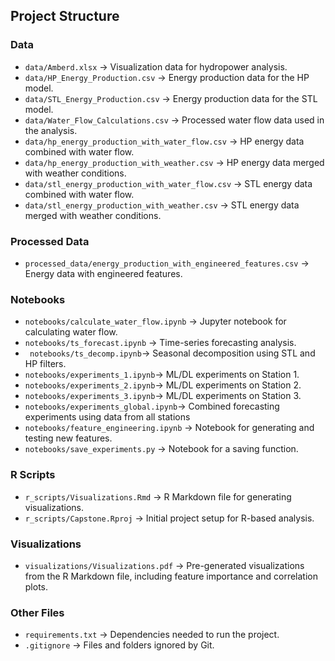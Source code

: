 ##  Project Structure
### **Data**
- `data/Amberd.xlsx` → Visualization data for hydropower analysis.
- `data/HP_Energy_Production.csv` → Energy production data for the HP model.
- `data/STL_Energy_Production.csv` → Energy production data for the STL model.
- `data/Water_Flow_Calculations.csv` → Processed water flow data used in the analysis.
- `data/hp_energy_production_with_water_flow.csv` → HP energy data combined with water flow.
- `data/hp_energy_production_with_weather.csv` → HP energy data merged with weather conditions.
- `data/stl_energy_production_with_water_flow.csv` → STL energy data combined with water flow.
- `data/stl_energy_production_with_weather.csv` → STL energy data merged with weather conditions.

### **Processed Data**

- `processed_data/energy_production_with_engineered_features.csv` → Energy data with engineered features.

### **Notebooks**
- `notebooks/calculate_water_flow.ipynb` → Jupyter notebook for calculating water flow.
- `notebooks/ts_forecast.ipynb` → Time-series forecasting analysis.
- ` notebooks/ts_decomp.ipynb`→ Seasonal decomposition using STL and HP filters.
- `notebooks/experiments_1.ipynb`→ ML/DL  experiments on Station 1.
- `notebooks/experiments_2.ipynb`→ ML/DL  experiments on Station 2.
- `notebooks/experiments_3.ipynb`→ ML/DL  experiments on Station 3.
- `notebooks/experiments_global.ipynb`→  Combined forecasting experiments using data from all stations
- `notebooks/feature_engineering.ipynb` → Notebook for generating and testing new features.
- `notebooks/save_experiments.py` → Notebook for a saving function.


### **R Scripts**
- `r_scripts/Visualizations.Rmd` → R Markdown file for generating visualizations.
- `r_scripts/Capstone.Rproj` → Initial project setup for R-based analysis.

### **Visualizations**
- `visualizations/Visualizations.pdf` → Pre-generated visualizations from the R Markdown file, including feature importance and correlation plots.

### **Other Files**
- `requirements.txt` → Dependencies needed to run the project.
- `.gitignore` → Files and folders ignored by Git.
